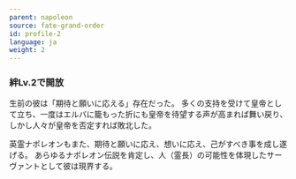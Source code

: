 ```yaml
---
parent: napoleon
source: fate-grand-order
id: profile-2
language: ja
weight: 2
---
```


### 絆Lv.2で開放

生前の彼は「期待と願いに応える」存在だった。
多くの支持を受けて皇帝として立ち、一度はエルバに籠もった折にも皇帝を待望する声が高まれば舞い戻り、しかし人々が皇帝を否定すれば敗北した。

英霊ナポレオンもまた、期待と願いに応え、想いに応え、己がすべき事を成し遂げる。
あらゆるナポレオン伝説を肯定し、人（霊長）の可能性を体現したサーヴァントとして彼は現界する。
